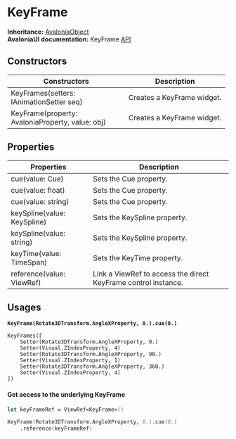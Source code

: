 # KeyFrame

**Inheritance:** [AvaloniaObject](https://reference.avaloniaui.net/api/Avalonia/AvaloniaObject/)\
**AvaloniaUI documentation:** KeyFrame [API](https://reference.avaloniaui.net/api/Avalonia.Animation/KeyFrame/)

## Constructors

<table><thead><tr><th width="252">Constructors</th><th>Description</th></tr></thead><tbody><tr><td>KeyFrames(setters: IAnimationSetter seq)</td><td>Creates a KeyFrame widget.</td></tr><tr><td>KeyFrame(property: AvaloniaProperty, value: obj)</td><td>Creates a KeyFrame widget.</td></tr></tbody></table>

## Properties

| Properties                  | Description                                                    |
| --------------------------- | -------------------------------------------------------------- |
| cue(value: Cue)             | Sets the Cue property.                                         |
| cue(value: float)           | Sets the Cue property.                                         |
| cue(value: string)          | Sets the Cue property.                                         |
| keySpline(value: KeySpline) | Sets the KeySpline property.                                   |
| keySpline(value: string)    | Sets the KeySpline property.                                   |
| keyTime(value: TimeSpan)    | Sets the KeyTime property.                                     |
| reference(value: ViewRef)   | Link a ViewRef to access the direct KeyFrame control instance. |

## Usages

<pre class="language-fsharp"><code class="lang-fsharp"><strong>KeyFrame(Rotate3DTransform.AngleXProperty, 0.).cue(0.)
</strong>
KeyFrames([
    Setter(Rotate3DTransform.AngleXProperty, 0.)
    Setter(Visual.ZIndexProperty, 4)
    Setter(Rotate3DTransform.AngleXProperty, 90.)
    Setter(Visual.ZIndexProperty, 1)
    Setter(Rotate3DTransform.AngleXProperty, 360.)
    Setter(Visual.ZIndexProperty, 4)
])
</code></pre>

#### Get access to the underlying KeyFrame

```fsharp
let keyFrameRef = ViewRef<KeyFrame>()

KeyFrame(Rotate3DTransform.AngleXProperty, 0.).cue(0.)
    .reference(keyFrameRef)
```
